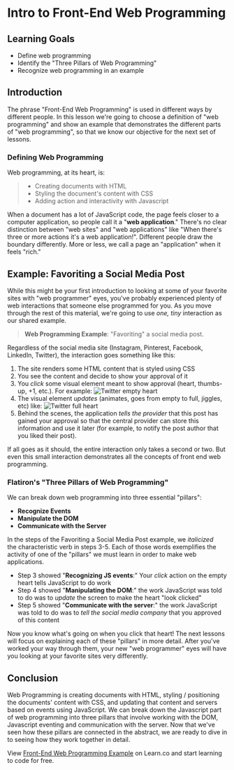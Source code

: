 # Intro to Front-End Web Programming

## Learning Goals

- Define web programming
- Identify the "Three Pillars of Web Programming"
- Recognize web programming in an example

## Introduction

The phrase "Front-End Web Programming" is used in different ways by different
people. In this lesson we're going to choose a definition of "web
programming" and show an example that demonstrates the different parts of "web programming",
so that we know our objective for the next set of lessons.

### Defining Web Programming

Web programming, at its heart, is:

> * Creating documents with HTML
> * Styling the document's content with CSS
> * Adding action and interactivity with Javascript

When a document has a lot of JavaScript code, the page feels closer to a
computer application, so people call it a "**web application**." There's 
no clear distinction between "web sites" and "web applications" like "When
there's three or more actions it's a web application!". Different people 
draw the boundary differently. More or less, we call a page an "application"
when it feels "rich."

## Example: Favoriting a Social Media Post

While this might be your first introduction to looking at some of your favorite
sites with "web programmer" eyes, you've probably experienced plenty of web
interactions that someone else programmed for you. As you move through the rest
of this material, we're going to use _one, tiny_ interaction as our shared
example.

> **Web Programming Example**: "Favoriting" a social media post.

Regardless of the social media site (Instagram, Pinterest, Facebook, LinkedIn,
Twitter), the interaction goes something like this:

1. The site renders some HTML content that is styled using CSS
2. You see the content and decide to show your approval of it
3. You _click_ some visual element meant to show approval (heart,
   thumbs-up, +1, etc.). For example: <img src="https://curriculum-content.s3.amazonaws.com/fewpjs/fewpjs-fewp-example/empty.png" alt="Twitter empty heart">
4. The visual element _updates_ (animates, goes from empty to full, jiggles, etc) like:  <img src="https://curriculum-content.s3.amazonaws.com/fewpjs/fewpjs-fewp-example/full.png" alt="Twitter full heart">
5. Behind the scenes, the application _tells the provider_ that this
   post has gained your approval so that the central provider can store
   this information and use it later (for example, to notify the post 
   author that you liked their post).

If all goes as it should, the entire interaction only takes a second or two. But
even this small interaction demonstrates all the concepts of front end web programming.

### Flatiron's "Three Pillars of Web Programming"

We can break down web programming into three essential "pillars": 

- **Recognize Events**
- **Manipulate the DOM**
- **Communicate with the Server**

In the steps of the Favoriting a Social Media Post example, we _italicized_  
the characteristic verb in steps 3-5. Each of those words exemplifies the 
activity of one of the "pillars" we must learn in order to make web applications.

  - Step 3 showed "**Recognizing JS events**:" Your _click_ action on the empty heart
    tells JavaScript to do work
  - Step 4 showed "**Manipulating the DOM**:" the work JavaScript was told to
    do was to _update_ the screen to make the heart "look clicked"
  - Step 5 showed "**Communicate with the server**:" the work JavaScript was
    told to do was to _tell the social media company_ that you approved of this
    content

Now you know what's going on when you click that heart! The next lessons will
focus on explaining each of these "pillars" in more detail. After you've worked 
your way through them, your new "web programmer" eyes will have you looking at
your favorite sites very differently.

## Conclusion

Web Programming is creating documents with HTML, styling / positioning the
documents' content with CSS, and updating that content and servers based on
events using JavaScript. We can break down the Javascript part of web 
programming into three pillars that involve working with the DOM, Javascript
eventing and communication with the server. Now that we've seen how these
pillars are connected in the abstract, we are ready to dive in to seeing how they
work together in detail.

<p class='util--hide'>View <a href='https://learn.co/lessons/fewpjs-fewp-example'>Front-End Web Programming Example</a> on Learn.co and start learning to code for free.</p>
